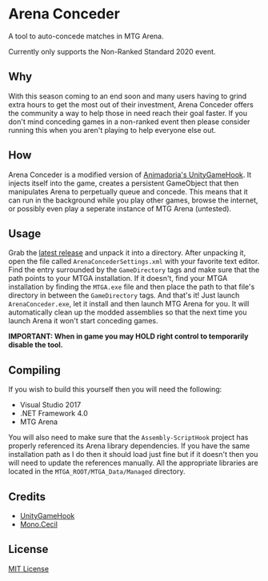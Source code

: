 # Arena Conceder

A tool to auto-concede matches in MTG Arena.

Currently only supports the Non-Ranked Standard 2020 event.

## Why

With this season coming to an end soon and many users having to grind extra hours to get the most out of their investment, Arena Conceder offers the community a way to help those in need reach their goal faster. If you don't mind conceding games in a non-ranked event then please consider running this when you aren't playing to help everyone else out.

## How

Arena Conceder is a modified version of [Animadoria's UnityGameHook](https://github.com/Animadoria/UnityGameHook). It injects itself into the game, creates a persistent GameObject that then manipulates Arena to perpetually queue and concede. This means that it can run in the background while you play other games, browse the internet, or possibly even play a seperate instance of MTG Arena (untested).

## Usage

Grab the [latest release](https://github.com/Dnawrkshp/arena-conceder/releases) and unpack it into a directory. After unpacking it, open the file called `ArenaConcederSettings.xml` with your favorite text editor. Find the entry surrounded by the `GameDirectory` tags and make sure that the path points to your MTGA installation. If it doesn't, find your MTGA installation by finding the `MTGA.exe` file and then place the path to that file's directory in between the `GameDirectory` tags. And that's it! Just launch `ArenaConceder.exe`, let it install and then launch MTG Arena for you. It will automatically clean up the modded assemblies so that the next time you launch Arena it won't start conceding games.

 **IMPORTANT: When in game you may HOLD right control to temporarily disable the tool.**

## Compiling

If you wish to build this yourself then you will need the following:

* Visual Studio 2017
* .NET Framework 4.0
* MTG Arena

You will also need to make sure that the `Assembly-ScriptHook` project has properly referenced its Arena library dependencies. If you have the same installation path as I do then it should load just fine but if it doesn't then you will need to update the references manually. All the appropriate libraries are located in the `MTGA_ROOT/MTGA_Data/Managed` directory.

## Credits

* [UnityGameHook](https://github.com/Animadoria/UnityGameHook)
* [Mono.Cecil](https://github.com/jbevain/cecil)

## License

[MIT License](LICENSE)
